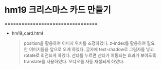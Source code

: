 # hm19 크리스마스 카드 만들기
=================================
- hm19_card.html
  >position을 활용하여 이미지 위치를 조정하였다.
  >z-index를 활용하여 필요한 이미지들을 앞으로 오게 하였다.
  >글자에 text-shadow로 그림자를 넣고 rotate로 회전되게 하였다.
  >산타를 누르면 산타가 이동되는 효과가 보이도록 translate를 사용하였다.
  >오디오를 자동 재생되게 하였다.
